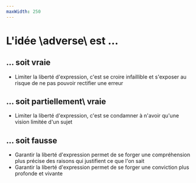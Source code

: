 ```yaml
---
maxWidth: 250
---
```


# L'idée \\adverse\\ est …

## … soit vraie
- Limiter la liberté d'expression, c'est se croire infaillible et s'exposer au risque de ne pas pouvoir rectifier une erreur 
## … soit partiellement\\ vraie
- Limiter la liberté d'expression, c'est se condamner à n'avoir qu'une vision limitée d'un sujet
## … soit fausse
- Garantir la liberté d'expression permet de se forger une compréhension plus précise des raisons qui justifient ce que l'on sait
- Garantir la liberté d'expression permet de se forger une conviction plus profonde et vivante